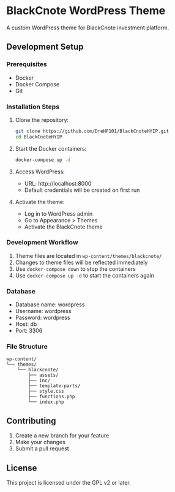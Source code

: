 # BlackCnote WordPress Theme

A custom WordPress theme for BlackCnote investment platform.

## Development Setup

### Prerequisites
- Docker
- Docker Compose
- Git

### Installation Steps

1. Clone the repository:
   ```bash
   git clone https://github.com/DreHF101/BlackCnoteHYIP.git
   cd BlackCnoteHYIP
   ```

2. Start the Docker containers:
   ```bash
   docker-compose up -d
   ```

3. Access WordPress:
   - URL: http://localhost:8000
   - Default credentials will be created on first run

4. Activate the theme:
   - Log in to WordPress admin
   - Go to Appearance > Themes
   - Activate the BlackCnote theme

### Development Workflow

1. Theme files are located in `wp-content/themes/blackcnote/`
2. Changes to theme files will be reflected immediately
3. Use `docker-compose down` to stop the containers
4. Use `docker-compose up -d` to start the containers again

### Database

- Database name: wordpress
- Username: wordpress
- Password: wordpress
- Host: db
- Port: 3306

### File Structure

```
wp-content/
└── themes/
    └── blackcnote/
        ├── assets/
        ├── inc/
        ├── template-parts/
        ├── style.css
        ├── functions.php
        └── index.php
```

## Contributing

1. Create a new branch for your feature
2. Make your changes
3. Submit a pull request

## License

This project is licensed under the GPL v2 or later.
